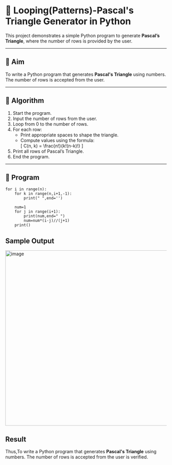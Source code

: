 # 🔺 Looping(Patterns)-Pascal's Triangle Generator in Python

This project demonstrates a simple Python program to generate **Pascal’s Triangle**, where the number of rows is provided by the user.

---

## 🎯 Aim

To write a Python program that generates **Pascal's Triangle** using numbers. The number of rows is accepted from the user.

---

## 🧠 Algorithm

1. Start the program.
2. Input the number of rows from the user.
3. Loop from 0 to the number of rows.
4. For each row:
   - Print appropriate spaces to shape the triangle.
   - Compute values using the formula:  
     \[
     C(n, k) = \frac{n!}{k!(n-k)!}
     \]
5. Print all rows of Pascal’s Triangle.
6. End the program.

---

## 🧪 Program
```n=int(input())
for i in range(n):
    for k in range(n,i+1,-1):
        print(" ",end='')
        
    num=1
    for j in range(i+1):
        print(num,end=" ")
        num=num*(i-j)//(j+1)
    print()
```

## Sample Output
<img width="521" height="547" alt="image" src="https://github.com/user-attachments/assets/36271a7d-2343-4609-b0b8-044d9c5391f7" />

## Result
Thus,To write a Python program that generates **Pascal's Triangle** using numbers. The number of rows is accepted from the user is verified.
